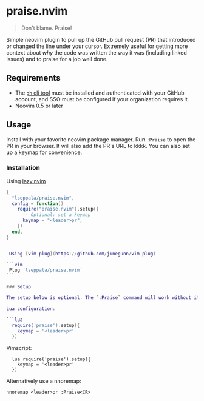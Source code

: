 # praise.nvim

> Don't blame. Praise!

Simple neovim plugin to pull up the GitHub pull request (PR) that introduced or changed the line under your cursor. Extremely useful for getting more context about _why_ the code was written the way it was (including linked issues) and to praise for a job well done.

## Requirements

- The [`gh` cli tool](https://cli.github.com/) must be installed and authenticated with your GitHub account, and SSO must be configured if your organization requires it.
- Neovim 0.5 or later

## Usage

Install with your favorite neovim package manager. Run `:Praise` to open the PR in your browser. It will also add the PR's URL to kkkk. You can also set up a keymap for convenience.

### Installation

Using [lazy.nvim](https://github.com/folke/lazy.nvim)

````lua
{
  "lseppala/praise.nvim",
  config = function()
    require("praise.nvim").setup({
      -- Optional: set a keymap
      keymap = "<leader>pr",
    })
  end,
}


 Using [vim-plug](https://github.com/junegunn/vim-plug)

```vim
 Plug 'lseppala/praise.nvim'
```

### Setup

The setup below is optional. The `:Praise` command will work without it, but you can set a keymap to make it easier to use.

Lua configuration:

```lua
  require('praise').setup({
    keymap = '<leader>pr'
  })
````

Vimscript:

```vim
  lua require('praise').setup({
    keymap = '<leader>pr'
  })
```

Alternatively use a nnoremap:

```vim
nnoremap <leader>pr :Praise<CR>
```
